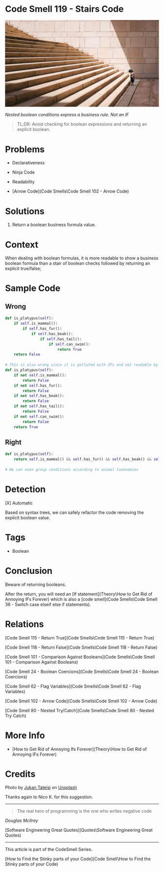 # Code Smell 119 - Stairs Code

![Code Smell 119 - Stairs Code](jukan-tateisi-bJhT_8nbUA0-unsplash.jpg)

*Nested boolean conditions express a business rule. Not an IF*

> TL;DR: Avoid checking for boolean expressions and returning an explicit boolean.

# Problems

- Declarativeness

- Ninja Code

- Readability

- [Arrow Code](Code Smells\Code Smell 102 - Arrow Code)

# Solutions

1. Return a boolean business formula value.

# Context

When dealing with boolean formulas, it is more readable to show a business boolean formula than a stair of boolean checks followed by returning an explicit true/false;

# Sample Code

## Wrong

[Gist Url]: # (https://gist.github.com/mcsee/b7125d33f30a8a37a40bc994fe7fcba6)
```python
def is_platypus(self):
    if self.is_mammal():
        if self.has_fur():
            if self.has_beak():
                if self.has_tail():
                    if self.can_swim():
                        return True
    return False

# This is also wrong since it is polluted with IFs and not readable by a biologist
def is_platypus(self):
    if not self.is_mammal():
        return False
    if not self.has_fur():
        return False
    if not self.has_beak():
        return False
    if not self.has_tail():
        return False
    if not self.can_swim():
        return False 
    return True
```

## Right

[Gist Url]: # (https://gist.github.com/mcsee/b0afdb15577225b97f66381872f373f1)
```python
def is_platypus(self):
    return self.is_mammal() && self.has_fur() && self.has_beak() && self.has_tail() && self.can_swim()
  
# We can even group conditions according to animal taxonomies
```

# Detection

[X] Automatic 

Based on syntax trees, we can safely refactor the code removing the explicit boolean value.

# Tags

- Boolean

# Conclusion

Beware of returning booleans. 

After the return, you will need an [If statement](Theory\How to Get Rid of Annoying IFs Forever) which is also a [code smell](Code Smells\Code Smell 36 - Switch case elseif else if statements).

# Relations

[Code Smell 115 - Return True](Code Smells\Code Smell 115 - Return True)

[Code Smell 118 - Return False](Code Smells\Code Smell 118 - Return False)

[Code Smell 101 - Comparison Against Booleans](Code Smells\Code Smell 101 - Comparison Against Booleans)

[Code Smell 24 - Boolean Coercions](Code Smells\Code Smell 24 - Boolean Coercions)

[Code Smell 62 - Flag Variables](Code Smells\Code Smell 62 - Flag Variables)

[Code Smell 102 - Arrow Code](Code Smells\Code Smell 102 - Arrow Code)

[Code Smell 80 - Nested Try/Catch](Code Smells\Code Smell 80 - Nested Try Catch)

# More Info

- [How to Get Rid of Annoying Ifs Forever](Theory\How to Get Rid of Annoying IFs Forever)

# Credits

Photo by [Jukan Tateisi](https://unsplash.com/@tateisimikito) on [Unsplash](https://unsplash.com/s/photos/stairs)
    
Thanks again to Nico K. for this suggestion.

* * *

> The real hero of programming is the one who writes negative code.

_Douglas McIlroy_
 
[Software Engineering Great Quotes](Quotes\Software Engineering Great Quotes)

* * *

This article is part of the CodeSmell Series.

[How to Find the Stinky parts of your Code](Code Smell\How to Find the Stinky parts of your Code)